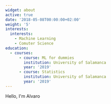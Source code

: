 ```yaml
---
widget: about
active: true
date: '2018-05-08T00:00:00+02:00'
weight: '5'
interests:
  interests:
    - Machine Learning
    - Comuter Science
education:
  - courses:
      - course: ML for dummies
        institution: University of Salamanca
        year: '2019'
      - course: Statistics
        institution: University of Salamanca
        year: '2019'
---
```

Hello, I'm Alvaro
